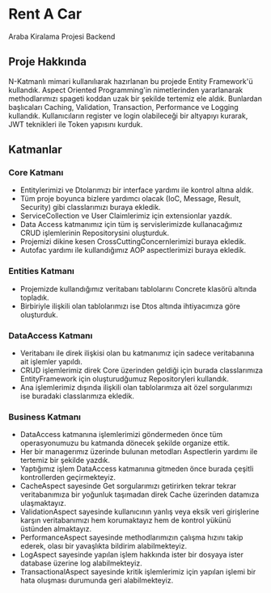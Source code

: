 # Rent A Car
Araba Kiralama Projesi Backend


## Proje Hakkında <br/>
N-Katmanlı mimari kullanılıarak hazırlanan bu projede Entity Framework'ü kullandık.
Aspect Oriented Programming'in nimetlerinden yararlanarak methodlarımızı spageti koddan uzak bir şekilde tertemiz ele aldık. Bunlardan başlıcaları Caching, Validation, Transaction, Performance ve Logging kullandık.
Kullanıcıların register ve login olabileceği bir altyapıyı kurarak, JWT teknikleri ile Token yapısını kurduk.

## Katmanlar

### Core Katmanı <br/>
* Entitylerimizi ve Dtolarımızı bir interface yardımı ile kontrol altına aldık.
* Tüm proje boyunca bizlere yardımcı olacak (IoC, Message, Result, Security) gibi classlarımızı buraya ekledik.
* ServiceCollection ve User Claimlerimiz için extensionlar yazdık.
* Data Access katmanımız için tüm iş servislerimizde kullanacağımız CRUD işlemlerinin Repositorysini oluşturduk.
* Projemizi dikine kesen CrossCuttingConcernlerimizi buraya ekledik.
* Autofac yardımı ile kullandığımız AOP aspectlerimizi buraya ekledik.

### Entities Katmanı <br/>
* Projemizde kullandığımız veritabanı tablolarını Concrete klasörü altında topladık.
* Birbiriyle ilişkili olan tablolarımızı ise Dtos altında ihtiyacımıza göre oluşturduk.

### DataAccess Katmanı <br/>
* Veritabanı ile direk ilişkisi olan bu katmanımız için sadece veritabanına ait işlemler yapıldı.
* CRUD işlemlerimiz direk Core üzerinden geldiği için burada classlarımıza EntityFramework için oluşturudğumuz Repositoryleri kullandık.
* Ana işlemlerimiz dışında ilişkili olan tablolarımıza ait özel sorgularımızı ise buradaki classlarımıza ekledik.

### Business Katmanı <br/>
* DataAccess katmanına işlemlerimizi göndermeden önce tüm operasyonumuzu bu katmanda dönecek şekilde organize ettik.
* Her bir managerımız üzerinde bulunan metodları Aspectlerin yardımı ile tertemiz bir şekilde yazdık.
* Yaptığımız işlem DataAccess katmanınıa gitmeden önce burada çeşitli kontrollerden geçirmekteyiz.
* CacheAspect sayesinde Get sorgularımızı getirirken tekrar tekrar veritabanımıza bir yoğunluk taşımadan direk Cache üzerinden datamıza ulaşmaktayız.
* ValidationAspect sayesinde kullanıcının yanlış veya eksik veri girişlerine karşın veritabanımızı hem korumaktayız hem de kontrol yükünü üstünden almaktayız.
* PerformanceAspect sayesinde methodlarımızın çalışma hızını takip ederek, olası bir yavaşlıkta bildirim alabilmekteyiz.
* LogAspect sayesinde yapılan işlem hakkında ister bir dosyaya ister database üzerine log alabilmekteyiz.
* TransactionalAspect sayesinde kritik işlemlerimiz için yapılan işlemi bir hata oluşması durumunda geri alabilmekteyiz.

